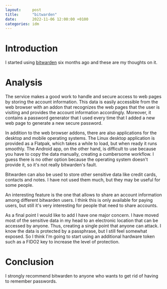 ```yaml
---
layout:     post
title:      "bitwarden"
date:       2022-11-06 12:00:00 +0100
categories: idm
---
```


# Introduction

I started using [bitwarden](https://bitwarden.com/) six months ago and these are my thoughts on it.

# Analysis

The service makes a good work to handle and secure access to web pages by storing the account information. This data is easily accessible from the web browser with an addon that recognizes the web pages that the user is visiting and provides the account information accordingly. Moreover, it contains a password generator that I used every time that I added a new web page to generate a new secure password.

In addition to the web browser addons, there are also applications for the desktop and mobile operating systems. The Linux desktop application is provided as a Flatpak, which takes a while to load, but when ready it runs smoothly. The Android app, on the other hand, is difficult to use because you have to copy the data manually, creating a cumbersome workflow. I guess there is no other option because the operating system doesn't provide it, so it's not really bitwarden's fault.

Bitwarden can also be used to store other sensitive data like credit cards, contacts and notes. I have not used them much, but they may be useful for some people.

An interesting feature is the one that allows to share an account information among different bitwarden users. I think this is only available for paying users, but still it's very interesting for people that need to share accounts.

As a final point I would like to add I have one major concern. I have moved most of the sensitive data in my head to an electronic location that can be accessed by anyone. Thus, creating a single point that anyone can attack. I know the data is protected by a passphrase, but I still feel somewhat exposed. So I think I'm going to start using an additional hardware token such as a FIDO2 key to increase the level of protection.

# Conclusion

I strongly recommend bitwarden to anyone who wants to get rid of having to remember passwords.
